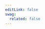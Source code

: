 ```yaml
---
editLink: false
swag:
  related: false
---
```


<SwagLanding image="/landing/apps.png">
    <template #title>Build the functionalities merchants need</template>
    <template #description>
        Leverage Shopware's extension APIs to build unique extensions that boost merchants businesses. Use the powerful plugin system to build highly custom extensions or build apps using your platform of choice.
    </template>
    <template #ctas>
        <PageRef page="/docs/guides/plugins/apps/app-base-guide.html" title="Build your first Shopware app" sub="Learn how to set up your development environment and start coding within a couple minutes." />
    </template>
    <template #exposed>
        <SwagLandingCardList>
            <template #title>Starter guides</template>
            <template #description>
                The amount of topics to start with can be overwhelming. For that reason we have prepared a handful of step-by-step tutorials to follow along that make you familiar with some of our concepts:
            </template>
            <template #cards>
                <SwagLandingCard page="/docs/guides/plugins/apps/app-scripts/">
                    <template #title>App Scripts</template>
                    <template #description>Leverage App Scripts to customize the checkout or fetch additional data in your Storefront.</template>
                </SwagLandingCard>
                <SwagLandingCard page="/docs/guides/plugins/apps/app-scripts/">
                    <template #title>Custom Templates</template>
                    <template #description>Custom templates let you extend or modify the appearance of parts of your storefront.</template>
                </SwagLandingCard>
                <SwagLandingCard page="/docs/guides/plugins/apps/starter/starter-admin-extension.html">
                    <template #title>Admin Extensions</template>
                    <template #description>Build powerful modules for the admin panel using our new Admin Extension API.</template>
                </SwagLandingCard>
            </template>
        </SwagLandingCardList>
    </template>
    <template #exposed2>
        <SwagLandingCardList>
            <template #title>Product areas</template>
            <template #description>
                If you prefer to dig into a specific topic directly, choose from one of the product areas. You can also find them on the left all the time.
            </template>
            <template #cards>
                <SwagLandingCard page="./checkout/">
                    <template #title>Checkout</template>
                    <template #description>Apply discounts, price calculations or control shipping method availabilities</template>
                </SwagLandingCard>
                <SwagLandingCard page="./payment/">
                    <template #title>Payment</template>
                    <template #description>Handle payments from different gateways or process refunds</template>
                </SwagLandingCard>
                <SwagLandingCard page="./storefront/">
                    <template #title>Storefront</template>
                    <template #description>Build extensions or themes for the customer storefront using templates or custom styles</template>
                </SwagLandingCard>
                <SwagLandingCard page="./flow-builder/">
                    <template #title>Flow Builder</template>
                    <template #description>Add custom actions that for third party integrations or automate processes</template>
                </SwagLandingCard>
                <SwagLandingCard page="./custom-data/">
                    <template #title>Custom Data</template>
                    <template #description>Store custom data, entites or relationships in your Shopware store</template>
                </SwagLandingCard>
                <SwagLandingCard page="./configuration/">
                    <template #title>Configuration</template>
                    <template #description>Add configuration options to allow users to control your App's behavior</template>
                </SwagLandingCard>
                <SwagLandingCard page="./administration/">
                    <template #title>Administration</template>
                    <template #description>Explore the possibilities of custom admin modules or extensions</template>
                </SwagLandingCard>
            </template>
        </SwagLandingCardList>
    </template>
    <template #exposed3>
        <SwagLandingCardList>
            <template #title>Related topics</template>
            <template #cards>
                <SwagLandingCard page="/docs/guides/plugins/apps/app-scripts/">
                    <template #title>App Scripts</template>
                    <template #description>Leverage App Scripts to customize the checkout or fetch additional data in your Storefront.</template>
                </SwagLandingCard>
                <SwagLandingCard page="/docs/guides/plugins/apps/app-scripts/">
                    <template #title>Customize templates</template>
                    <template #description>Custom templates let you extend or modify the appearance of parts of your storefront.</template>
                </SwagLandingCard>
                <SwagLandingCard page="/docs/guides/plugins/apps/starter/starter-admin-extension.html">
                    <template #title>Admin Extensions</template>
                    <template #description>Build powerful modules for the admin panel using our new Admin Extension API.</template>
                </SwagLandingCard>
                <SwagLandingCard page="/docs/guides/plugins/apps/starter/starter-admin-extension.html">
                    <template #title>Shopware CLI</template>
                    <template #description>Your tool when it comes to app development, installation and deployments.</template>
                </SwagLandingCard>
            </template>
        </SwagLandingCardList>
    </template>
</SwagLanding>